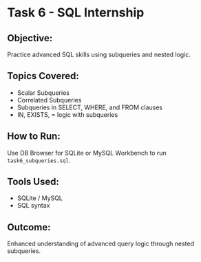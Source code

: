 
# Task 6 - SQL Internship

## Objective:
Practice advanced SQL skills using subqueries and nested logic.

## Topics Covered:
- Scalar Subqueries
- Correlated Subqueries
- Subqueries in SELECT, WHERE, and FROM clauses
- IN, EXISTS, = logic with subqueries

## How to Run:
Use DB Browser for SQLite or MySQL Workbench to run `task6_subqueries.sql`.

## Tools Used:
- SQLite / MySQL
- SQL syntax

## Outcome:
Enhanced understanding of advanced query logic through nested subqueries.
